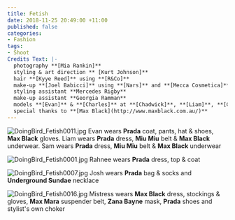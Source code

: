 ```yaml
---
title: Fetish
date: 2018-11-25 20:49:00 +11:00
published: false
categories:
- Fashion
tags:
- Shoot
Credits Text: |-
  photography **[Mia Rankin]**
  styling & art direction ** [Kurt Johnson]**
  hair **[Kyye Reed]** using **[R&Co]**
  make-up **[Joel Babicci]** using **[Nars]** and **[Mecca Cosmetica]**
  styling assistant **Mercedes Rigby**
  make-up assistant **Georgia Ramman**
  models **[Evan]** & **[Charles]** at **[Chadwick]**, **[Liam]**, **[Chris H]** & **[Hema]** at **[Debut]**, **[Ange]** & **[Honor]** at **[Kult]**, **[Emma]**, **[Josh]**, **[Sam]**, **[Steph]**. **[Adrian]**, **[Rahnee]**, **[Jo]**. **[Stefan]** & **[Peter]**
  special thanks to **[Max Black](http://www.maxblack.com.au/)**
---
```


![DoingBird_Fetish0011.jpg](/uploads/DoingBird_Fetish0011.jpg)
Evan wears **Prada** coat, pants, hat & shoes, **Max Black** gloves. Liam wears **Prada** dress, **Miu Miu** belt & **Max Black** underwear. Sam wears **Prada** dress, **Miu Miu** belt & **Max Black** underwear

![DoingBird_Fetish0001.jpg](/uploads/DoingBird_Fetish0001.jpg)
Rahnee wears **Prada** dress, top & coat

![DoingBird_Fetish0007.jpg](/uploads/DoingBird_Fetish0007.jpg)
Josh wears **Prada** bag & socks and **Underground Sundae** necklace

![DoingBird_Fetish0016.jpg](/uploads/DoingBird_Fetish0016.jpg)
Mistress wears **Max Black** dress, stockings & gloves, **Max Mara** suspender belt, **Zana Bayne** mask, **Prada** shoes and stylist's own choker


